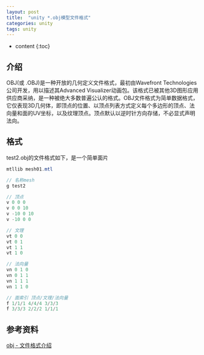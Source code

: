 ```yaml
---
layout: post
title:  "unity *.obj模型文件格式"
categories: unity
tags: unity
---
```


* content
{:toc}

## 介绍

OBJ(或 .OBJ)是一种开放的几何定义文件格式，最初由Wavefront Technologies公司开发，用以描述其Advanced Visualizer动画包。该格式已被其他3D图形应用供应商采纳，是一种被绝大多数普遍公认的格式。OBJ文件格式为简单数据格式，它仅表现3D几何体，即顶点的位置、以顶点列表方式定义每个多边形的顶点、法向量和面的UV坐标，以及纹理顶点。顶点默认以逆时针方向存储，不必显式声明法向。

## 格式

test2.obj的文件格式如下，是一个简单面片
``` java
mtllib mesh01.mtl

// 名称mesh
g test2

// 顶点
v 0 0 0
v 0 0 10
v -10 0 10
v -10 0 0

// 文理
vt 0 0
vt 0 1
vt 1 1
vt 1 0

// 法向量
vn 0 1 0
vn 0 1 1
vn 1 1 1
vn 1 1 0

// 面索引 顶点/文理/法向量
f 1/1/1 4/4/4 3/3/3
f 3/3/3 2/2/2 1/1/1

```


## 参考资料

[obj - 文件格式介绍](https://www.cnblogs.com/youthlion/archive/2013/01/21/2870451.html)





	






